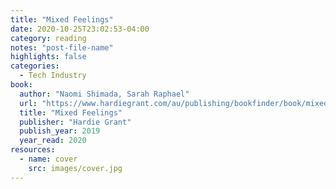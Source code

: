 ```yaml
---
title: "Mixed Feelings"
date: 2020-10-25T23:02:53-04:00
category: reading
notes: "post-file-name"
highlights: false
categories:
  - Tech Industry
book:
  author: "Naomi Shimada, Sarah Raphael"
  url: "https://www.hardiegrant.com/au/publishing/bookfinder/book/mixed-feelings-by-naomi-shimada/9781787133983"
  title: "Mixed Feelings"
  publisher: "Hardie Grant"
  publish_year: 2019
  year_read: 2020
resources:
  - name: cover
    src: images/cover.jpg
---
```


